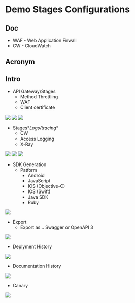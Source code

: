 # Demo Stages Configurations

## Doc
* WAF - Web Application Firwall
* CW - CloudWatch

## Acronym

## Intro
* API Gateway\Stages
    * Method Throttling
    * WAF
    * Client certificate
    
[<img src="https://i.imgur.com/9jSz0YT.png">](https://i.imgur.com/9jSz0YT.png)
[<img src="https://i.imgur.com/QZyTyBN.png">](https://i.imgur.com/QZyTyBN.png)
[<img src="https://i.imgur.com/kqwaHwE.png">](https://i.imgur.com/kqwaHwE.png)

* Stages\**Logs/tracing**
    * CW
    * Access Logging
    * X-Ray
    
[<img src="https://i.imgur.com/8L7znKa.png">](https://i.imgur.com/8L7znKa.png)
[<img src="https://i.imgur.com/zVrlllB.png">](https://i.imgur.com/zVrlllB.png)
[<img src="https://i.imgur.com/hv8uuL2.png">](https://i.imgur.com/hv8uuL2.png)

* SDK Generation
    * Patform
      * Android
      * JavaScript
      * IOS (Objective-C)
      * IOS (Swift)
      * Java SDK 
      * Ruby
      
[<img src="https://i.imgur.com/qFQpS74.png">](https://i.imgur.com/qFQpS74.png)

* Export
    * Export as... Swagger or OpenAPI 3

[<img src="https://i.imgur.com/U5Vjd8a.png">](https://i.imgur.com/U5Vjd8a.png)

* Deplyment History

[<img src="https://i.imgur.com/XtuNZQu.png">](https://i.imgur.com/XtuNZQu.png)

* Documentation History

[<img src="https://i.imgur.com/CNMAzyI.png">](https://i.imgur.com/CNMAzyI.png)

* Canary

[<img src="https://i.imgur.com/iH0fBeW.png">](https://i.imgur.com/iH0fBeW.png)
